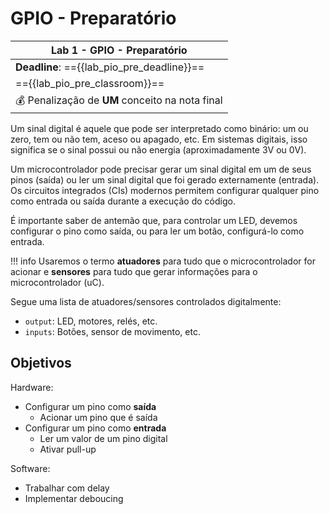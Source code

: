# GPIO - Preparatório

| Lab 1 - GPIO - Preparatório                     |
|-------------------------------------------------|
| **Deadline**: =={{lab_pio_pre_deadline}}==      |
| =={{lab_pio_pre_classroom}}==                   |
| 💰 Penalização de **UM** conceito na nota final |

Um sinal digital é aquele que pode ser interpretado como binário: um ou zero, tem ou não tem, aceso ou apagado, etc. Em sistemas digitais, isso significa se o sinal possui ou não energia (aproximadamente 3V ou 0V).

Um microcontrolador pode precisar gerar um sinal digital em um de seus pinos (saída) ou ler um sinal digital que foi gerado externamente (entrada). Os circuitos integrados (CIs) modernos permitem configurar qualquer pino como entrada ou saída durante a execução do código.

É importante saber de antemão que, para controlar um LED, devemos configurar o pino como saída, ou para ler um botão, configurá-lo como entrada.

!!! info
    Usaremos o termo **atuadores** para tudo que o microcontrolador for acionar e **sensores** para tudo que gerar informações para o microcontrolador (uC).

Segue uma lista de atuadores/sensores controlados digitalmente:

- `output`: LED, motores, relés, etc.
- `inputs`: Botões, sensor de movimento, etc.

## Objetivos 

Hardware:

- Configurar um pino como **saída**
    - Acionar um pino que é saída
- Configurar um pino como **entrada**
    - Ler um valor de um pino digital
    - Ativar pull-up
    
Software: 

- Trabalhar com delay
- Implementar deboucing
